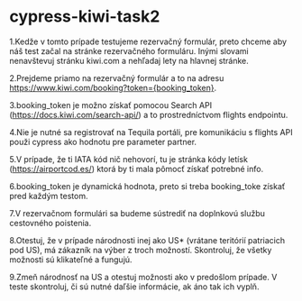 # cypress-kiwi-task2

1.Kedže v tomto prípade testujeme rezervačný formulár, preto chceme aby náš test začal na stránke rezervačného formuláru. Inými slovami nenavštevuj stránku kiwi.com a nehľadaj lety na hlavnej stránke.

2.Prejdeme priamo na rezervačný formulár a to na adresu https://www.kiwi.com/booking?token={booking_token}.

3.booking_token je možno získať pomocou Search API (https://docs.kiwi.com/search-api/) a to prostredníctvom flights endpointu.

4.Nie je nutné sa registrovať na Tequila portáli, pre komunikáciu s flights API použi cypress ako hodnotu pre parameter partner.

5.V prípade, že ti IATA kód nič nehovorí, tu je stránka kódy letísk (https://airportcod.es/) ktorá by ti mala pômocť získať potrebné info.

6.booking_token je dynamická hodnota, preto si treba booking_toke získať pred každým testom.

7.V rezervačnom formulári sa budeme sústrediť na doplnkovú službu cestovného poistenia.

8.Otestuj, že v prípade národnosti inej ako US\* (vrátane teritórií patriacich pod US), má zákazník na výber z troch možností. Skontroluj, že všetky možnosti sú klikateľné a fungujú.

9.Zmeň národnosť na US a otestuj možnosti ako v predošlom prípade. V teste skontroluj, či sú nutné daľšie informácie, ak áno tak ich vyplň.
